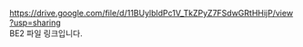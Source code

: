 https://drive.google.com/file/d/11BUylbldPc1V_TkZPyZ7FSdwGRtHHijP/view?usp=sharing
</br>
BE2 파일 링크입니다.
